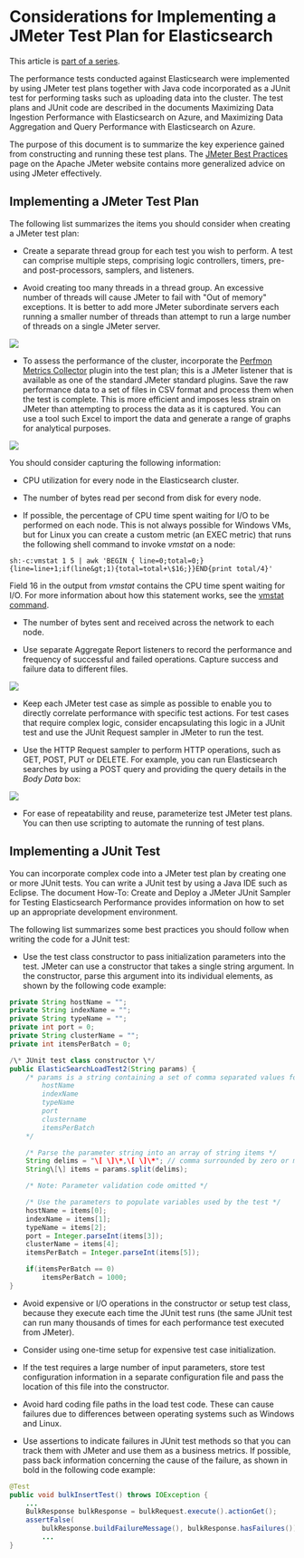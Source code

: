 <properties
   pageTitle="Considerations for Implementing a JMeter Test Plan for Elasticsearch | Microsoft Azure"
   description="How to run performance tests for Elasticsearch with JMeter."
   services=""
   documentationCenter="na"
   authors="mabsimms"
   manager="marksou"
   editor=""
   tags=""/>

<tags
   ms.service="guidance"
   ms.devlang="na"
   ms.topic="article"
   ms.tgt_pltfrm="na"
   ms.workload="na"
   ms.date="02/05/2016"
   ms.author="mabsimms"/>
   
# Considerations for Implementing a JMeter Test Plan for Elasticsearch

This article is [part of a series](guidance-elasticsearch-introduction.md). 

The performance tests conducted against Elasticsearch were implemented by using JMeter test plans together with Java code incorporated as a JUnit test for performing tasks such as uploading data into the cluster. The test plans and JUnit code are described in the documents Maximizing Data Ingestion Performance with Elasticsearch on Azure, and Maximizing Data Aggregation and Query Performance with Elasticsearch on Azure.

The purpose of this document is to summarize the key experience gained from constructing and running these test plans. The [JMeter Best Practices](http://jmeter.apache.org/usermanual/best-practices.html) page on the Apache JMeter website contains more generalized advice on using JMeter effectively.

## Implementing a JMeter Test Plan

The following list summarizes the items you should consider when creating a JMeter test plan:

- Create a separate thread group for each test you wish to perform. A test can comprise multiple steps, comprising logic controllers, timers, pre- and post-processors, samplers, and listeners.

- Avoid creating too many threads in a thread group. An excessive number of threads will cause JMeter to fail with "Out of memory" exceptions. It is better to add more JMeter subordinate servers each running a smaller number of threads than attempt to run a large number of threads on a single JMeter server.

![](./media/guidance-elasticsearch/jmeter-testing1.png)

- To assess the performance of the cluster, incorporate the [Perfmon Metrics Collector](http://jmeter-plugins.org/wiki/PerfMon/) plugin into the test plan; this is a JMeter listener that is available as one of the standard JMeter standard plugins. Save the raw performance data to a set of files in CSV format and process them when the test is complete. This is more efficient and imposes less strain on JMeter than attempting to process the data as it is captured. You can use a tool such Excel to import the data and generate a range of graphs for analytical purposes.

![](./media/guidance-elasticsearch/jmeter-testing2.png)

You should consider capturing the following information:

- CPU utilization for every node in the Elasticsearch cluster.

- The number of bytes read per second from disk for every node.

- If possible, the percentage of CPU time spent waiting for I/O to be performed on each node. This is not always possible for Windows VMs, but for Linux you can create a custom metric (an EXEC metric) that runs the following shell command to invoke *vmstat* on a node:

```Shell
sh:-c:vmstat 1 5 | awk 'BEGIN { line=0;total=0;}{line=line+1;if(line&gt;1){total=total+\$16;}}END{print total/4}'
```

Field 16 in the output from *vmstat* contains the CPU time spent waiting for I/O. For more information about how this statement works, see the [vmstat command](http://linuxcommand.org/man_pages/vmstat8.html).

- The number of bytes sent and received across the network to each node.

- Use separate Aggregate Report listeners to record the performance and frequency of successful and failed operations. Capture success and failure data to different files.

![](./media/guidance-elasticsearch/jmeter-testing3.png)

- Keep each JMeter test case as simple as possible to enable you to directly correlate performance with specific test actions. For test cases that require complex logic, consider encapsulating this logic in a JUnit test and use the JUnit Request sampler in JMeter to run the test.

- Use the HTTP Request sampler to perform HTTP operations, such as GET, POST, PUT or DELETE. For example, you can run Elasticsearch searches by using a POST query and providing the query details in the *Body Data* box:

![](./media/guidance-elasticsearch/jmeter-testing4.png)

- For ease of repeatability and reuse, parameterize test JMeter test plans. You can then use scripting to automate the running of test plans.

## Implementing a JUnit Test

You can incorporate complex code into a JMeter test plan by creating one or more JUnit tests. You can write a JUnit test by using a Java IDE such as Eclipse. The document How-To: Create and Deploy a JMeter JUnit Sampler for Testing Elasticsearch Performance provides information on how to set up an appropriate development environment.

The following list summarizes some best practices you should follow when writing the code for a JUnit test:

- Use the test class constructor to pass initialization parameters into the test. JMeter can use a constructor that takes a single string argument. In the constructor, parse this argument into its individual elements, as shown by the following code example:

```Java
private String hostName = "";
private String indexName = "";
private String typeName = "";
private int port = 0;
private String clusterName = "";
private int itemsPerBatch = 0;

/\* JUnit test class constructor \*/
public ElasticSearchLoadTest2(String params) {
	/* params is a string containing a set of comma separated values for:
		hostName
		indexName
		typeName
		port
		clustername
		itemsPerBatch
	*/

    /* Parse the parameter string into an array of string items */
	String delims = "\[ \]\*,\[ \]\*"; // comma surrounded by zero or more spaces
	String\[\] items = params.split(delims);

    /* Note: Parameter validation code omitted */

	/* Use the parameters to populate variables used by the test */
	hostName = items[0];
	indexName = items[1];
	typeName = items[2];
	port = Integer.parseInt(items[3]);
	clusterName = items[4];
	itemsPerBatch = Integer.parseInt(items[5]);

	if(itemsPerBatch == 0)
		itemsPerBatch = 1000;
}
```

- Avoid expensive or I/O operations in the constructor or setup test class, because they execute each time the JUnit test runs (the same JUnit test can run many thousands of times for each performance test executed from JMeter).

- Consider using one-time setup for expensive test case initialization.

- If the test requires a large number of input parameters, store test configuration information in a separate configuration file and pass the location of this file into the constructor.

- Avoid hard coding file paths in the load test code. These can cause failures due to differences between operating systems such as Windows and Linux.

- Use assertions to indicate failures in JUnit test methods so that you can track them with JMeter and use them as a business metrics. If possible, pass back information concerning the cause of the failure, as shown in bold in the following code example:

```Java
@Test
public void bulkInsertTest() throws IOException {
	...
	BulkResponse bulkResponse = bulkRequest.execute().actionGet();
	assertFalse(
		bulkResponse.buildFailureMessage(), bulkResponse.hasFailures());
		...
}
```
